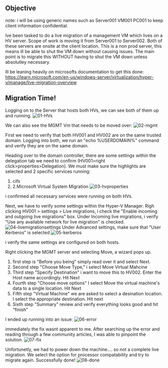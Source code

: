 ## Objective
note: i will be using generic names such as Server001 VM001 PC001 to keep client information confidential.

Ive been tasked to do a live migration of a management VM which lives on a HV server. Scope of work is moving it from Server001 to Server002. Both of these servers are onsite at the client location. This is a non prod server,
this means ill be able to shut the VM down without causing issues. The main point is to migrate this WITHOUT having to shut the VM down unless absolutley necessary. 

Ill be leaning heavily on microsofts documentation to get this done: https://learn.microsoft.com/en-us/windows-server/virtualization/hyper-v/manage/live-migration-overview

## Migration Time!
Logging on to the Server that hosts both HVs, we can see both of them up and running.
![01-HVs]()

We can also see the MGMT Vm that needs to be moved over:
![02-mgmt]()

First we need to verify that both HV001 and HV002 are on the same trusted domain. Logging into both, we run an "echo %USERDOMAIN%" command and verify they are on the same domain.

Heading over to the domain controller, there are some settings within the delegation tab we need to confirm (HV001>right click>properties>Delegation).
We must make sure the highlights are selected and 2 specific services running: 
1. cifs
2. 2.Microsoft Virtual System Migration
![03-hvproperties]()

i confirmed all necessary services were running on both HVs.

Next, we have to verify some settings within the Hyper-V Manager. Righ clicking HV001 > settings > Live migrations, i check the "Enable incoming and outgoing live migrations" box. Under Incoming live migrations, i verify "Use any available network for live migration" is checked.
![04-livemigrationsettings]()
Under Advanced settings, make sure that "User Kerberos" is selected
![05-kerberos]()

i verify the same settings are configured on both hosts.

Right clicking the MGMT server and selecting Move, a wizard pops up.

1. first step is "Before you being" simply read over it and select Next.
2. Second step "Choose Move Type," i select Move Virtual Mahcine
3. Third step "Specify Destination" i want to move this to HV002. Enter the Host name accordingly. Hit Next
4. Fourth step "Choose move options" I select Move the virtual machine's data to a single location. Hit Next
5. Fifth step "Virtual Machine" we are asked to select a desination location. I select the appropriate destination. Hit next
6. Sixth step "Summary" review and verify everything looks good and hit "finish"

I ended up running into an issue:
![06-error]()

immediately the fix wasnt apparent to me. After searching up the error and reading through a few community articles, I was able to pinpoint the solution.
![07-fix]()

Unfortunetly, we had to power down the machine.... so not a complete live migration. We select the option for processor compatability and try to migrate again.
Successfully done!
![08-done]()
